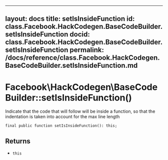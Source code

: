 
***

layout: docs
title: setIsInsideFunction
id: class.Facebook.HackCodegen.BaseCodeBuilder.setIsInsideFunction
docid: class.Facebook.HackCodegen.BaseCodeBuilder.setIsInsideFunction
permalink: /docs/reference/class.Facebook.HackCodegen.BaseCodeBuilder.setIsInsideFunction.md
---







# Facebook\\HackCodegen\\BaseCodeBuilder::setIsInsideFunction()




Indicate that the code that will follow will be inside a function, so that
the indentation is taken into account for the max line length




``` Hack
final public function setIsInsideFunction(): this;
```




## Returns




+ ` this `
